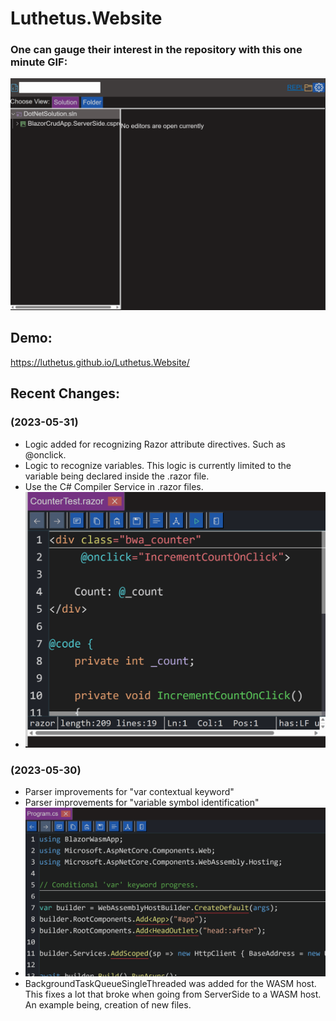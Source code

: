 # Luthetus.Website

### One can gauge their interest in the repository with this one minute GIF:
![Example GIF](./Images/Rewrite/introductoryGifLuthetusWebsite.gif)

## Demo:
https://luthetus.github.io/Luthetus.Website/

## Recent Changes:

### (2023-05-31) 
- Logic added for recognizing Razor attribute directives. Such as @onclick.
- Logic to recognize variables. This logic is currently limited to the variable being declared inside the .razor file.
- Use the C# Compiler Service in .razor files.
- ![Example GIF](./Images/Rewrite/2023-05-31.gif)

### (2023-05-30) 
- Parser improvements for "var contextual keyword"
- Parser improvements for "variable symbol identification"
- ![Example GIF](./Images/Rewrite/conditionalVarProgress.gif)
- BackgroundTaskQueueSingleThreaded was added for the WASM host. This fixes a lot that broke when going from ServerSide to a WASM host. An example being, creation of new files.